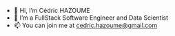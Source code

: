 - 👋 Hi, I’m Cédric HAZOUME
- 👀 I’m a FullStack Software Engineer and Data Scientist
- 📫 You can join me at cedric.hazoume@gmail.com

<!---
jc-cedric/jc-cedric is a ✨ special ✨ repository because its `README.md` (this file) appears on your GitHub profile.
You can click the Preview link to take a look at your changes.
--->
